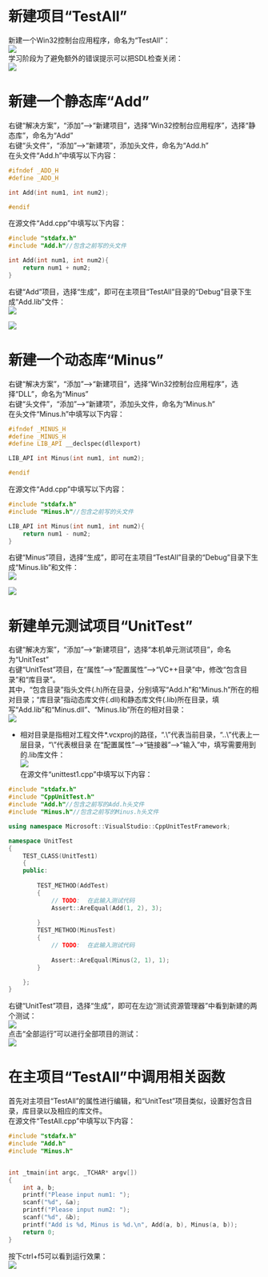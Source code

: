 # 新建项目“TestAll”
新建一个Win32控制台应用程序，命名为“TestAll”：  
![](https://wojiayun.ztywyj.top:18443/lychee/uploads/big/c7145cc7764361b38011bbae349bd025.png)  
学习阶段为了避免额外的错误提示可以把SDL检查关闭：  
![](https://wojiayun.ztywyj.top:18443/lychee/uploads/big/a07cbfa00f4d91295148b0712816aeae.png)  

# 新建一个静态库“Add”
右键“解决方案”，“添加”-->“新建项目”，选择“Win32控制台应用程序”，选择“静态库”，命名为“Add”  
右键“头文件”，“添加”-->“新建项”，添加头文件，命名为“Add.h”  
在头文件“Add.h”中填写以下内容：  
```c++
#ifndef _ADD_H
#define _ADD_H

int Add(int num1, int num2);

#endif
```
在源文件“Add.cpp”中填写以下内容：  
```c++
#include "stdafx.h"
#include "Add.h"//包含之前写的头文件

int Add(int num1, int num2){
	return num1 + num2;
}
```
右键“Add”项目，选择“生成”，即可在主项目“TestAll”目录的“Debug”目录下生成“Add.lib”文件：  
![](https://wojiayun.ztywyj.top:18443/lychee/uploads/big/4820c864213f3a87f62ae4be305ca44c.png)  

![](https://wojiayun.ztywyj.top:18443/lychee/uploads/big/b6d6c6499dc5d130cb825c24c459c2c0.png)  

# 新建一个动态库“Minus”
右键“解决方案”，“添加”-->“新建项目”，选择“Win32控制台应用程序”，选择“DLL”，命名为“Minus”  
右键“头文件”，“添加”-->“新建项”，添加头文件，命名为“Minus.h”  
在头文件“Minus.h”中填写以下内容：  
```c++
#ifndef _MINUS_H
#define _MINUS_H
#define LIB_API __declspec(dllexport)

LIB_API int Minus(int num1, int num2);

#endif
```
在源文件“Add.cpp”中填写以下内容：  
```c++
#include "stdafx.h"
#include "Minus.h"//包含之前写的头文件

LIB_API int Minus(int num1, int num2){
	return num1 - num2;
}
```
右键“Minus”项目，选择“生成”，即可在主项目“TestAll”目录的“Debug”目录下生成“Minus.lib”和文件：  
![](https://wojiayun.ztywyj.top:18443/lychee/uploads/big/1863f22bd27de9e6bbda12f0e8bdc252.png)  

![](https://wojiayun.ztywyj.top:18443/lychee/uploads/big/7cc334db0b14fff193d92e49d3f93be2.png)  

# 新建单元测试项目“UnitTest”
右键“解决方案”，“添加”-->“新建项目”，选择“本机单元测试项目”，命名为“UnitTest”  
右键“UnitTest”项目，在“属性”-->“配置属性”-->“VC++目录”中，修改“包含目录”和“库目录”。  
其中，“包含目录”指头文件(.h)所在目录，分别填写“Add.h”和“Minus.h”所在的相对目录；“库目录”指动态库文件(.dll)和静态库文件(.lib)所在目录，填写“Add.lib”和“Minus.dll”、“Minus.lib”所在的相对目录：  
![](https://wojiayun.ztywyj.top:18443/lychee/uploads/big/ed1b0b05777ad2392bf13f9495429dca.png)  
* 相对目录是指相对工程文件*.vcxproj的路径，“.\”代表当前目录，“..\”代表上一层目录，“\”代表根目录
在“配置属性”-->“链接器”-->“输入”中，填写需要用到的.lib库文件：  
![](https://wojiayun.ztywyj.top:18443/lychee/uploads/big/16c0b5883a11a8e6105b03073114026e.png)  
在源文件“unittest1.cpp”中填写以下内容：  
```c++
#include "stdafx.h"
#include "CppUnitTest.h"
#include "Add.h"//包含之前写的Add.h头文件
#include "Minus.h"//包含之前写的Minus.h头文件

using namespace Microsoft::VisualStudio::CppUnitTestFramework;

namespace UnitTest
{		
	TEST_CLASS(UnitTest1)
	{
	public:
		
		TEST_METHOD(AddTest)
		{
			// TODO:  在此输入测试代码
			Assert::AreEqual(Add(1, 2), 3);
			
		}
		TEST_METHOD(MinusTest)
		{
			// TODO:  在此输入测试代码
			
			Assert::AreEqual(Minus(2, 1), 1);
		}

	};
}
```
右键“UnitTest”项目，选择“生成”，即可在左边“测试资源管理器”中看到新建的两个测试：  
![](https://wojiayun.ztywyj.top:18443/lychee/uploads/big/5af315c32c4721611ffa2e1d707ae066.png)  
点击“全部运行”可以进行全部项目的测试：  
![](https://wojiayun.ztywyj.top:18443/lychee/uploads/big/d67ce50e628feee2f01f92d7f193cf8a.png)  

# 在主项目“TestAll”中调用相关函数
首先对主项目“TestAll”的属性进行编辑，和“UnitTest”项目类似，设置好包含目录，库目录以及相应的库文件。  
在源文件“TestAll.cpp”中填写以下内容：  
```c++
#include "stdafx.h"
#include "Add.h"
#include "Minus.h"


int _tmain(int argc, _TCHAR* argv[])
{
	int a, b;
	printf("Please input num1: ");
	scanf("%d", &a);
	printf("Please input num2: ");
	scanf("%d", &b);
	printf("Add is %d, Minus is %d.\n", Add(a, b), Minus(a, b));
	return 0;
}
```
按下ctrl+f5可以看到运行效果：  
![](https://wojiayun.ztywyj.top:18443/lychee/uploads/big/dcd1d12ee2dd1e407f90c6e025f70b51.png)  

